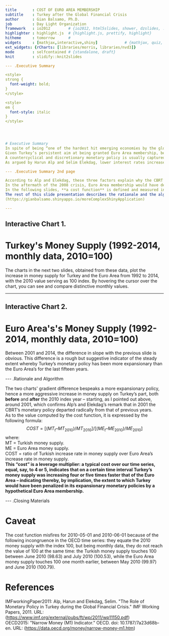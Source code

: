 ```yaml
---
title       : COST OF EURO AREA MEMBERSHIP
subtitle    : Turkey after the Global Financial Crisis
author      : Gian Balsamo, Ph.D.
job         : Day Light Organization
framework   : io2012        # {io2012, html5slides, shower, dzslides, ...}
highlighter : highlight.js  # {highlight.js, prettify, highlight}
hitheme     : tomorrow      # 
widgets     : [mathjax,interactive,shiny]            # {mathjax, quiz, bootstrap}
ext_widgets: {rCharts: [libraries/morris, libraries/nvd3]}
mode        : selfcontained # {standalone, draft}
knit        : slidify::knit2slides

--- .Executive Summary

<style>
strong {
  font-weight: bold;
}
</style>

<style>
em {
  font-style: italic
}
</style>




# Executive Summary
In spite of being “one of the hardest hit emerging economies by the global financial crisis,” Turkey was able to soften considerably the effects of the recession by means of an expansionary monetary policy [see IMFworkingPaper2011, pp. 4-5]. This policy was aggressively deployed, starting November 2008, by the Central Bank of the Republic of Turkey (CBRT).  
Given Turkey’s persistent aim at being granted Euro Area membership, becoming thereby one of the the nineteen countries that use the euro as their currency, this study probes the disadvantageous impact that Euro Area membership would have had on Turkey’s recent monetary policy. The web application linked to this presentation quantifies such impact. 
A countercyclical and discretionary monetary policy is usually captured by changes in the short-term interest rate and the exchange rate. This is especially true in the case of a country such as Turkey that, starting from the 2001 crisis (noticeably, seven years before the beginning of the 2008 recession), purposefully adopted floating exchange rates and a robust inflation-targeting regime [IMFworkingPaper2011, p. 8].  
As argued by Harun Alp and Selim Elekdag, lower interest rates increase domestic demand and output, “putting [thereby upward] pressure on inflation”; they increase net exports, “further decreasing aggregate demand”; and, through a “financial accelerator mechanism,” they strengthen balance sheet fundamentals, thereby decreasing the opportunity cost of investments [IMFworkingPaper2011, p. 14].  

--- .Executive Summary 2nd page  

According to Alp and Elekdag, these three factors explain why the CBRT’s monetary policy softened to a significant degree the medium-term impact of the global financial crisis.  This study adopts increments in money supply as a proxy to the CBRT’s pro-active interventions on interest rates and purposeful non-intervention on exchange rates. More specifically, increments/decrements of money supply are here treated as reasonably faithful indicators of a countercyclical leverage which is unavailable, by definition, to the central banks of Euro Area members.  
In the aftermath of the 2008 crisis, Euro Area membership would have deprived the CBRT of the option of an expansionary monetary policy.  Can we quantify this loss of leverage?  
In the following slides, **a cost function** is defined and measured in terms of **the ratio of the CBRT’s yearly increase in money supply over the analogous aggregate increase of its European counterparts**. The data consist of OECD monthly monetary aggregates from 1992 to 2014, and include currency narrowly defined, i.e. banknotes and coins, plus overnight deposits; they are measured as a seasonally adjusted index based on 2010=100 [see OECD2015].  
The rest of this slide presentation describes the rationale and the algorithm of the cost function, and provide a concise user guide to the cost-function application. Once activated, this application will enable the user to compute month-by-month the cost, i.e. the leverage loss, to Turkey's monetary policy, of an hypotethical Euro Area membership. The cost function is deployed at this site:
(https://gianbalsamo.shinyapps.io/moreComplexShinyApplication)

---   
```


## Interactive Chart 1.  
# Turkey's Money Supply (1992-2014, monthly data, 2010=100) 
The charts in the next two slides, obtained from these data, plot the increase in money supply for Turkey and the Euro Area from 1992 to 2014, with the 2010 value serving as 100 index. By hovering the cursor over the chart, you can see and compare distinctive monthly values.


<div id = 'chartB' class = 'rChart nvd3'></div>
<script type='text/javascript'>
 $(document).ready(function(){
      drawchartB()
    });
    function drawchartB(){  
      var opts = {
 "dom": "chartB",
"width":    800,
"height":    400,
"x": "TIME",
"y": "Value",
"type": "multiBarChart",
"id": "chartB" 
},
        data = [
 {
 "TIME": "1992-06-01",
"LOCATION": "TUR",
"Value":     0.06428535 
},
{
 "TIME": "1992-07-01",
"LOCATION": "TUR",
"Value":     0.06680655 
},
{
 "TIME": "1992-08-01",
"LOCATION": "TUR",
"Value":     0.06914815 
},
{
 "TIME": "1992-09-01",
"LOCATION": "TUR",
"Value":      0.0729182 
},
{
 "TIME": "1992-10-01",
"LOCATION": "TUR",
"Value":     0.07689486 
},
{
 "TIME": "1992-11-01",
"LOCATION": "TUR",
"Value":     0.08233015 
},
{
 "TIME": "1992-12-01",
"LOCATION": "TUR",
"Value":     0.08794507 
},
{
 "TIME": "1993-01-01",
"LOCATION": "TUR",
"Value":     0.09335715 
},
{
 "TIME": "1993-02-01",
"LOCATION": "TUR",
"Value":     0.09845393 
},
{
 "TIME": "1993-03-01",
"LOCATION": "TUR",
"Value":      0.1050505 
},
{
 "TIME": "1993-04-01",
"LOCATION": "TUR",
"Value":      0.1081227 
},
{
 "TIME": "1993-05-01",
"LOCATION": "TUR",
"Value":      0.1175953 
},
{
 "TIME": "1993-06-01",
"LOCATION": "TUR",
"Value":      0.1243591 
},
{
 "TIME": "1993-07-01",
"LOCATION": "TUR",
"Value":      0.1215915 
},
{
 "TIME": "1993-08-01",
"LOCATION": "TUR",
"Value":      0.1257577 
},
{
 "TIME": "1993-09-01",
"LOCATION": "TUR",
"Value":      0.1300028 
},
{
 "TIME": "1993-10-01",
"LOCATION": "TUR",
"Value":      0.1356167 
},
{
 "TIME": "1993-11-01",
"LOCATION": "TUR",
"Value":        0.14153 
},
{
 "TIME": "1993-12-01",
"LOCATION": "TUR",
"Value":      0.1466766 
},
{
 "TIME": "1994-01-01",
"LOCATION": "TUR",
"Value":      0.1506095 
},
{
 "TIME": "1994-02-01",
"LOCATION": "TUR",
"Value":      0.1511412 
},
{
 "TIME": "1994-03-01",
"LOCATION": "TUR",
"Value":      0.1467513 
},
{
 "TIME": "1994-04-01",
"LOCATION": "TUR",
"Value":      0.1548207 
},
{
 "TIME": "1994-05-01",
"LOCATION": "TUR",
"Value":      0.1826873 
},
{
 "TIME": "1994-06-01",
"LOCATION": "TUR",
"Value":      0.1983272 
},
{
 "TIME": "1994-07-01",
"LOCATION": "TUR",
"Value":      0.2099259 
},
{
 "TIME": "1994-08-01",
"LOCATION": "TUR",
"Value":      0.2315941 
},
{
 "TIME": "1994-09-01",
"LOCATION": "TUR",
"Value":      0.2451498 
},
{
 "TIME": "1994-10-01",
"LOCATION": "TUR",
"Value":      0.2556015 
},
{
 "TIME": "1994-11-01",
"LOCATION": "TUR",
"Value":      0.2647822 
},
{
 "TIME": "1994-12-01",
"LOCATION": "TUR",
"Value":      0.2681586 
},
{
 "TIME": "1995-01-01",
"LOCATION": "TUR",
"Value":      0.2768017 
},
{
 "TIME": "1995-02-01",
"LOCATION": "TUR",
"Value":      0.3046034 
},
{
 "TIME": "1995-03-01",
"LOCATION": "TUR",
"Value":      0.3208315 
},
{
 "TIME": "1995-04-01",
"LOCATION": "TUR",
"Value":      0.3384664 
},
{
 "TIME": "1995-05-01",
"LOCATION": "TUR",
"Value":      0.3717545 
},
{
 "TIME": "1995-06-01",
"LOCATION": "TUR",
"Value":      0.3939934 
},
{
 "TIME": "1995-07-01",
"LOCATION": "TUR",
"Value":      0.4180438 
},
{
 "TIME": "1995-08-01",
"LOCATION": "TUR",
"Value":      0.4333236 
},
{
 "TIME": "1995-09-01",
"LOCATION": "TUR",
"Value":      0.4459316 
},
{
 "TIME": "1995-10-01",
"LOCATION": "TUR",
"Value":       0.466597 
},
{
 "TIME": "1995-11-01",
"LOCATION": "TUR",
"Value":       0.478828 
},
{
 "TIME": "1995-12-01",
"LOCATION": "TUR",
"Value":      0.4681993 
},
{
 "TIME": "1996-01-01",
"LOCATION": "TUR",
"Value":      0.4800714 
},
{
 "TIME": "1996-02-01",
"LOCATION": "TUR",
"Value":      0.5323017 
},
{
 "TIME": "1996-03-01",
"LOCATION": "TUR",
"Value":      0.5617366 
},
{
 "TIME": "1996-04-01",
"LOCATION": "TUR",
"Value":      0.6156716 
},
{
 "TIME": "1996-05-01",
"LOCATION": "TUR",
"Value":      0.6481591 
},
{
 "TIME": "1996-06-01",
"LOCATION": "TUR",
"Value":      0.6415555 
},
{
 "TIME": "1996-07-01",
"LOCATION": "TUR",
"Value":       0.667399 
},
{
 "TIME": "1996-08-01",
"LOCATION": "TUR",
"Value":      0.7077261 
},
{
 "TIME": "1996-09-01",
"LOCATION": "TUR",
"Value":      0.7631689 
},
{
 "TIME": "1996-10-01",
"LOCATION": "TUR",
"Value":      0.8083317 
},
{
 "TIME": "1996-11-01",
"LOCATION": "TUR",
"Value":      0.8844156 
},
{
 "TIME": "1996-12-01",
"LOCATION": "TUR",
"Value":      0.9976155 
},
{
 "TIME": "1997-01-01",
"LOCATION": "TUR",
"Value":       1.096997 
},
{
 "TIME": "1997-02-01",
"LOCATION": "TUR",
"Value":       1.182048 
},
{
 "TIME": "1997-03-01",
"LOCATION": "TUR",
"Value":       1.280201 
},
{
 "TIME": "1997-04-01",
"LOCATION": "TUR",
"Value":       1.358625 
},
{
 "TIME": "1997-05-01",
"LOCATION": "TUR",
"Value":       1.384974 
},
{
 "TIME": "1997-06-01",
"LOCATION": "TUR",
"Value":        1.40993 
},
{
 "TIME": "1997-07-01",
"LOCATION": "TUR",
"Value":       1.418335 
},
{
 "TIME": "1997-08-01",
"LOCATION": "TUR",
"Value":       1.390034 
},
{
 "TIME": "1997-09-01",
"LOCATION": "TUR",
"Value":       1.458868 
},
{
 "TIME": "1997-10-01",
"LOCATION": "TUR",
"Value":        1.60631 
},
{
 "TIME": "1997-11-01",
"LOCATION": "TUR",
"Value":       1.638962 
},
{
 "TIME": "1997-12-01",
"LOCATION": "TUR",
"Value":       1.733823 
},
{
 "TIME": "1998-01-01",
"LOCATION": "TUR",
"Value":       1.968391 
},
{
 "TIME": "1998-02-01",
"LOCATION": "TUR",
"Value":       1.991919 
},
{
 "TIME": "1998-03-01",
"LOCATION": "TUR",
"Value":       1.987872 
},
{
 "TIME": "1998-04-01",
"LOCATION": "TUR",
"Value":       2.121341 
},
{
 "TIME": "1998-05-01",
"LOCATION": "TUR",
"Value":       2.186144 
},
{
 "TIME": "1998-06-01",
"LOCATION": "TUR",
"Value":       2.329307 
},
{
 "TIME": "1998-07-01",
"LOCATION": "TUR",
"Value":       2.567532 
},
{
 "TIME": "1998-08-01",
"LOCATION": "TUR",
"Value":       2.721984 
},
{
 "TIME": "1998-09-01",
"LOCATION": "TUR",
"Value":       2.862144 
},
{
 "TIME": "1998-10-01",
"LOCATION": "TUR",
"Value":       2.951957 
},
{
 "TIME": "1998-11-01",
"LOCATION": "TUR",
"Value":       2.974545 
},
{
 "TIME": "1998-12-01",
"LOCATION": "TUR",
"Value":       3.006397 
},
{
 "TIME": "1999-01-01",
"LOCATION": "TUR",
"Value":       3.141168 
},
{
 "TIME": "1999-02-01",
"LOCATION": "TUR",
"Value":       3.214484 
},
{
 "TIME": "1999-03-01",
"LOCATION": "TUR",
"Value":       3.584064 
},
{
 "TIME": "1999-04-01",
"LOCATION": "TUR",
"Value":       3.742786 
},
{
 "TIME": "1999-05-01",
"LOCATION": "TUR",
"Value":       3.524514 
},
{
 "TIME": "1999-06-01",
"LOCATION": "TUR",
"Value":       3.643867 
},
{
 "TIME": "1999-07-01",
"LOCATION": "TUR",
"Value":       3.748049 
},
{
 "TIME": "1999-08-01",
"LOCATION": "TUR",
"Value":       4.004656 
},
{
 "TIME": "1999-09-01",
"LOCATION": "TUR",
"Value":         4.2404 
},
{
 "TIME": "1999-10-01",
"LOCATION": "TUR",
"Value":       4.343685 
},
{
 "TIME": "1999-11-01",
"LOCATION": "TUR",
"Value":       4.467598 
},
{
 "TIME": "1999-12-01",
"LOCATION": "TUR",
"Value":       5.021299 
},
{
 "TIME": "2000-01-01",
"LOCATION": "TUR",
"Value":       5.894132 
},
{
 "TIME": "2000-02-01",
"LOCATION": "TUR",
"Value":       6.257369 
},
{
 "TIME": "2000-03-01",
"LOCATION": "TUR",
"Value":       6.328056 
},
{
 "TIME": "2000-04-01",
"LOCATION": "TUR",
"Value":       6.498438 
},
{
 "TIME": "2000-05-01",
"LOCATION": "TUR",
"Value":       6.950172 
},
{
 "TIME": "2000-06-01",
"LOCATION": "TUR",
"Value":       7.310826 
},
{
 "TIME": "2000-07-01",
"LOCATION": "TUR",
"Value":       7.696634 
},
{
 "TIME": "2000-08-01",
"LOCATION": "TUR",
"Value":        7.96929 
},
{
 "TIME": "2000-09-01",
"LOCATION": "TUR",
"Value":       8.020978 
},
{
 "TIME": "2000-10-01",
"LOCATION": "TUR",
"Value":       8.365701 
},
{
 "TIME": "2000-11-01",
"LOCATION": "TUR",
"Value":       8.631449 
},
{
 "TIME": "2000-12-01",
"LOCATION": "TUR",
"Value":       8.856974 
},
{
 "TIME": "2001-01-01",
"LOCATION": "TUR",
"Value":       9.102716 
},
{
 "TIME": "2001-02-01",
"LOCATION": "TUR",
"Value":       10.00366 
},
{
 "TIME": "2001-03-01",
"LOCATION": "TUR",
"Value":       10.77424 
},
{
 "TIME": "2001-04-01",
"LOCATION": "TUR",
"Value":       11.06387 
},
{
 "TIME": "2001-05-01",
"LOCATION": "TUR",
"Value":       11.62178 
},
{
 "TIME": "2001-06-01",
"LOCATION": "TUR",
"Value":       12.06964 
},
{
 "TIME": "2001-07-01",
"LOCATION": "TUR",
"Value":       12.44194 
},
{
 "TIME": "2001-08-01",
"LOCATION": "TUR",
"Value":       12.94803 
},
{
 "TIME": "2001-09-01",
"LOCATION": "TUR",
"Value":       13.10986 
},
{
 "TIME": "2001-10-01",
"LOCATION": "TUR",
"Value":       13.02833 
},
{
 "TIME": "2001-11-01",
"LOCATION": "TUR",
"Value":       13.19513 
},
{
 "TIME": "2001-12-01",
"LOCATION": "TUR",
"Value":       13.48804 
},
{
 "TIME": "2002-01-01",
"LOCATION": "TUR",
"Value":       13.87218 
},
{
 "TIME": "2002-02-01",
"LOCATION": "TUR",
"Value":       14.90787 
},
{
 "TIME": "2002-03-01",
"LOCATION": "TUR",
"Value":       15.22365 
},
{
 "TIME": "2002-04-01",
"LOCATION": "TUR",
"Value":        14.8805 
},
{
 "TIME": "2002-05-01",
"LOCATION": "TUR",
"Value":       15.47758 
},
{
 "TIME": "2002-06-01",
"LOCATION": "TUR",
"Value":       16.02934 
},
{
 "TIME": "2002-07-01",
"LOCATION": "TUR",
"Value":       16.48552 
},
{
 "TIME": "2002-08-01",
"LOCATION": "TUR",
"Value":       16.75585 
},
{
 "TIME": "2002-09-01",
"LOCATION": "TUR",
"Value":       17.37843 
},
{
 "TIME": "2002-10-01",
"LOCATION": "TUR",
"Value":       18.31587 
},
{
 "TIME": "2002-11-01",
"LOCATION": "TUR",
"Value":       18.91708 
},
{
 "TIME": "2002-12-01",
"LOCATION": "TUR",
"Value":       19.22287 
},
{
 "TIME": "2003-01-01",
"LOCATION": "TUR",
"Value":       19.49206 
},
{
 "TIME": "2003-02-01",
"LOCATION": "TUR",
"Value":       19.81253 
},
{
 "TIME": "2003-03-01",
"LOCATION": "TUR",
"Value":        19.9841 
},
{
 "TIME": "2003-04-01",
"LOCATION": "TUR",
"Value":       19.97449 
},
{
 "TIME": "2003-05-01",
"LOCATION": "TUR",
"Value":       20.09681 
},
{
 "TIME": "2003-06-01",
"LOCATION": "TUR",
"Value":       21.22314 
},
{
 "TIME": "2003-07-01",
"LOCATION": "TUR",
"Value":       22.50395 
},
{
 "TIME": "2003-08-01",
"LOCATION": "TUR",
"Value":       23.06637 
},
{
 "TIME": "2003-09-01",
"LOCATION": "TUR",
"Value":       24.13056 
},
{
 "TIME": "2003-10-01",
"LOCATION": "TUR",
"Value":       25.59487 
},
{
 "TIME": "2003-11-01",
"LOCATION": "TUR",
"Value":       26.95823 
},
{
 "TIME": "2003-12-01",
"LOCATION": "TUR",
"Value":       27.94435 
},
{
 "TIME": "2004-01-01",
"LOCATION": "TUR",
"Value":       30.36655 
},
{
 "TIME": "2004-02-01",
"LOCATION": "TUR",
"Value":       30.94914 
},
{
 "TIME": "2004-03-01",
"LOCATION": "TUR",
"Value":       30.07431 
},
{
 "TIME": "2004-04-01",
"LOCATION": "TUR",
"Value":       31.45382 
},
{
 "TIME": "2004-05-01",
"LOCATION": "TUR",
"Value":       32.33878 
},
{
 "TIME": "2004-06-01",
"LOCATION": "TUR",
"Value":       32.61805 
},
{
 "TIME": "2004-07-01",
"LOCATION": "TUR",
"Value":       32.90953 
},
{
 "TIME": "2004-08-01",
"LOCATION": "TUR",
"Value":       34.08751 
},
{
 "TIME": "2004-09-01",
"LOCATION": "TUR",
"Value":       34.96507 
},
{
 "TIME": "2004-10-01",
"LOCATION": "TUR",
"Value":       35.07753 
},
{
 "TIME": "2004-11-01",
"LOCATION": "TUR",
"Value":       35.40837 
},
{
 "TIME": "2004-12-01",
"LOCATION": "TUR",
"Value":       35.45994 
},
{
 "TIME": "2005-01-01",
"LOCATION": "TUR",
"Value":        35.9229 
},
{
 "TIME": "2005-02-01",
"LOCATION": "TUR",
"Value":       37.16319 
},
{
 "TIME": "2005-03-01",
"LOCATION": "TUR",
"Value":       38.68299 
},
{
 "TIME": "2005-04-01",
"LOCATION": "TUR",
"Value":       40.16473 
},
{
 "TIME": "2005-05-01",
"LOCATION": "TUR",
"Value":       40.97123 
},
{
 "TIME": "2005-06-01",
"LOCATION": "TUR",
"Value":       41.68172 
},
{
 "TIME": "2005-07-01",
"LOCATION": "TUR",
"Value":       42.87539 
},
{
 "TIME": "2005-08-01",
"LOCATION": "TUR",
"Value":       43.95375 
},
{
 "TIME": "2005-09-01",
"LOCATION": "TUR",
"Value":       45.11081 
},
{
 "TIME": "2005-10-01",
"LOCATION": "TUR",
"Value":        47.4871 
},
{
 "TIME": "2005-11-01",
"LOCATION": "TUR",
"Value":        48.3925 
},
{
 "TIME": "2005-12-01",
"LOCATION": "TUR",
"Value":       49.74916 
},
{
 "TIME": "2006-01-01",
"LOCATION": "TUR",
"Value":       52.01389 
},
{
 "TIME": "2006-02-01",
"LOCATION": "TUR",
"Value":       52.14031 
},
{
 "TIME": "2006-03-01",
"LOCATION": "TUR",
"Value":       52.47642 
},
{
 "TIME": "2006-04-01",
"LOCATION": "TUR",
"Value":       53.02528 
},
{
 "TIME": "2006-05-01",
"LOCATION": "TUR",
"Value":       57.98223 
},
{
 "TIME": "2006-06-01",
"LOCATION": "TUR",
"Value":       61.28053 
},
{
 "TIME": "2006-07-01",
"LOCATION": "TUR",
"Value":       58.65648 
},
{
 "TIME": "2006-08-01",
"LOCATION": "TUR",
"Value":       57.99984 
},
{
 "TIME": "2006-09-01",
"LOCATION": "TUR",
"Value":       58.43769 
},
{
 "TIME": "2006-10-01",
"LOCATION": "TUR",
"Value":       58.41433 
},
{
 "TIME": "2006-11-01",
"LOCATION": "TUR",
"Value":       58.24118 
},
{
 "TIME": "2006-12-01",
"LOCATION": "TUR",
"Value":       59.09494 
},
{
 "TIME": "2007-01-01",
"LOCATION": "TUR",
"Value":       59.54337 
},
{
 "TIME": "2007-02-01",
"LOCATION": "TUR",
"Value":       59.06969 
},
{
 "TIME": "2007-03-01",
"LOCATION": "TUR",
"Value":       58.74749 
},
{
 "TIME": "2007-04-01",
"LOCATION": "TUR",
"Value":        58.9942 
},
{
 "TIME": "2007-05-01",
"LOCATION": "TUR",
"Value":        60.0181 
},
{
 "TIME": "2007-06-01",
"LOCATION": "TUR",
"Value":       60.62762 
},
{
 "TIME": "2007-07-01",
"LOCATION": "TUR",
"Value":       61.73418 
},
{
 "TIME": "2007-08-01",
"LOCATION": "TUR",
"Value":        62.9994 
},
{
 "TIME": "2007-09-01",
"LOCATION": "TUR",
"Value":       62.30378 
},
{
 "TIME": "2007-10-01",
"LOCATION": "TUR",
"Value":       61.59008 
},
{
 "TIME": "2007-11-01",
"LOCATION": "TUR",
"Value":       63.01495 
},
{
 "TIME": "2007-12-01",
"LOCATION": "TUR",
"Value":       64.03269 
},
{
 "TIME": "2008-01-01",
"LOCATION": "TUR",
"Value":       64.87749 
},
{
 "TIME": "2008-02-01",
"LOCATION": "TUR",
"Value":       66.24491 
},
{
 "TIME": "2008-03-01",
"LOCATION": "TUR",
"Value":        68.2479 
},
{
 "TIME": "2008-04-01",
"LOCATION": "TUR",
"Value":       69.96207 
},
{
 "TIME": "2008-05-01",
"LOCATION": "TUR",
"Value":       69.79923 
},
{
 "TIME": "2008-06-01",
"LOCATION": "TUR",
"Value":       69.54837 
},
{
 "TIME": "2008-07-01",
"LOCATION": "TUR",
"Value":       70.21999 
},
{
 "TIME": "2008-08-01",
"LOCATION": "TUR",
"Value":       69.95692 
},
{
 "TIME": "2008-09-01",
"LOCATION": "TUR",
"Value":       71.64056 
},
{
 "TIME": "2008-10-01",
"LOCATION": "TUR",
"Value":       74.09857 
},
{
 "TIME": "2008-11-01",
"LOCATION": "TUR",
"Value":        73.8287 
},
{
 "TIME": "2008-12-01",
"LOCATION": "TUR",
"Value":       72.66344 
},
{
 "TIME": "2009-01-01",
"LOCATION": "TUR",
"Value":       72.88264 
},
{
 "TIME": "2009-02-01",
"LOCATION": "TUR",
"Value":       76.31331 
},
{
 "TIME": "2009-03-01",
"LOCATION": "TUR",
"Value":       78.31217 
},
{
 "TIME": "2009-04-01",
"LOCATION": "TUR",
"Value":       77.83634 
},
{
 "TIME": "2009-05-01",
"LOCATION": "TUR",
"Value":       78.65823 
},
{
 "TIME": "2009-06-01",
"LOCATION": "TUR",
"Value":       79.15849 
},
{
 "TIME": "2009-07-01",
"LOCATION": "TUR",
"Value":       79.52721 
},
{
 "TIME": "2009-08-01",
"LOCATION": "TUR",
"Value":       80.56467 
},
{
 "TIME": "2009-09-01",
"LOCATION": "TUR",
"Value":       82.76588 
},
{
 "TIME": "2009-10-01",
"LOCATION": "TUR",
"Value":       85.13492 
},
{
 "TIME": "2009-11-01",
"LOCATION": "TUR",
"Value":       89.48237 
},
{
 "TIME": "2009-12-01",
"LOCATION": "TUR",
"Value":         91.816 
},
{
 "TIME": "2010-01-01",
"LOCATION": "TUR",
"Value":       91.40368 
},
{
 "TIME": "2010-02-01",
"LOCATION": "TUR",
"Value":       94.02367 
},
{
 "TIME": "2010-03-01",
"LOCATION": "TUR",
"Value":       95.20166 
},
{
 "TIME": "2010-04-01",
"LOCATION": "TUR",
"Value":       95.28101 
},
{
 "TIME": "2010-05-01",
"LOCATION": "TUR",
"Value":       96.31741 
},
{
 "TIME": "2010-06-01",
"LOCATION": "TUR",
"Value":       98.62749 
},
{
 "TIME": "2010-07-01",
"LOCATION": "TUR",
"Value":        100.534 
},
{
 "TIME": "2010-08-01",
"LOCATION": "TUR",
"Value":       101.7097 
},
{
 "TIME": "2010-09-01",
"LOCATION": "TUR",
"Value":       103.1364 
},
{
 "TIME": "2010-10-01",
"LOCATION": "TUR",
"Value":       105.1738 
},
{
 "TIME": "2010-11-01",
"LOCATION": "TUR",
"Value":       107.5738 
},
{
 "TIME": "2010-12-01",
"LOCATION": "TUR",
"Value":       111.0174 
},
{
 "TIME": "2011-01-01",
"LOCATION": "TUR",
"Value":       114.6473 
},
{
 "TIME": "2011-02-01",
"LOCATION": "TUR",
"Value":       116.7503 
},
{
 "TIME": "2011-03-01",
"LOCATION": "TUR",
"Value":       118.6394 
},
{
 "TIME": "2011-04-01",
"LOCATION": "TUR",
"Value":       121.0677 
},
{
 "TIME": "2011-05-01",
"LOCATION": "TUR",
"Value":       123.5693 
},
{
 "TIME": "2011-06-01",
"LOCATION": "TUR",
"Value":       125.5929 
},
{
 "TIME": "2011-07-01",
"LOCATION": "TUR",
"Value":       128.3833 
},
{
 "TIME": "2011-08-01",
"LOCATION": "TUR",
"Value":       134.6873 
},
{
 "TIME": "2011-09-01",
"LOCATION": "TUR",
"Value":       135.8661 
},
{
 "TIME": "2011-10-01",
"LOCATION": "TUR",
"Value":       133.8085 
},
{
 "TIME": "2011-11-01",
"LOCATION": "TUR",
"Value":       135.3159 
},
{
 "TIME": "2011-12-01",
"LOCATION": "TUR",
"Value":       135.3699 
},
{
 "TIME": "2012-01-01",
"LOCATION": "TUR",
"Value":       134.6824 
},
{
 "TIME": "2012-02-01",
"LOCATION": "TUR",
"Value":       134.4113 
},
{
 "TIME": "2012-03-01",
"LOCATION": "TUR",
"Value":        134.429 
},
{
 "TIME": "2012-04-01",
"LOCATION": "TUR",
"Value":       135.8972 
},
{
 "TIME": "2012-05-01",
"LOCATION": "TUR",
"Value":       138.2298 
},
{
 "TIME": "2012-06-01",
"LOCATION": "TUR",
"Value":       140.4813 
},
{
 "TIME": "2012-07-01",
"LOCATION": "TUR",
"Value":       141.0636 
},
{
 "TIME": "2012-08-01",
"LOCATION": "TUR",
"Value":       141.2873 
},
{
 "TIME": "2012-09-01",
"LOCATION": "TUR",
"Value":       144.0167 
},
{
 "TIME": "2012-10-01",
"LOCATION": "TUR",
"Value":       146.7221 
},
{
 "TIME": "2012-11-01",
"LOCATION": "TUR",
"Value":       147.8475 
},
{
 "TIME": "2012-12-01",
"LOCATION": "TUR",
"Value":        149.358 
},
{
 "TIME": "2013-01-01",
"LOCATION": "TUR",
"Value":       152.3188 
},
{
 "TIME": "2013-02-01",
"LOCATION": "TUR",
"Value":       155.5647 
},
{
 "TIME": "2013-03-01",
"LOCATION": "TUR",
"Value":       159.6541 
},
{
 "TIME": "2013-04-01",
"LOCATION": "TUR",
"Value":       162.3468 
},
{
 "TIME": "2013-05-01",
"LOCATION": "TUR",
"Value":       166.7027 
},
{
 "TIME": "2013-06-01",
"LOCATION": "TUR",
"Value":       172.5549 
},
{
 "TIME": "2013-07-01",
"LOCATION": "TUR",
"Value":       176.2217 
},
{
 "TIME": "2013-08-01",
"LOCATION": "TUR",
"Value":       180.1482 
},
{
 "TIME": "2013-09-01",
"LOCATION": "TUR",
"Value":       182.0307 
},
{
 "TIME": "2013-10-01",
"LOCATION": "TUR",
"Value":       183.3479 
},
{
 "TIME": "2013-11-01",
"LOCATION": "TUR",
"Value":         186.93 
},
{
 "TIME": "2013-12-01",
"LOCATION": "TUR",
"Value":       190.7672 
},
{
 "TIME": "2014-01-01",
"LOCATION": "TUR",
"Value":       195.4386 
} 
]
  
      if(!(opts.type==="pieChart" || opts.type==="sparklinePlus" || opts.type==="bulletChart")) {
        var data = d3.nest()
          .key(function(d){
            //return opts.group === undefined ? 'main' : d[opts.group]
            //instead of main would think a better default is opts.x
            return opts.group === undefined ? opts.y : d[opts.group];
          })
          .entries(data);
      }
      
      if (opts.disabled != undefined){
        data.map(function(d, i){
          d.disabled = opts.disabled[i]
        })
      }
      
      nv.addGraph(function() {
        var chart = nv.models[opts.type]()
          .width(opts.width)
          .height(opts.height)
          
        if (opts.type != "bulletChart"){
          chart
            .x(function(d) { return d[opts.x] })
            .y(function(d) { return d[opts.y] })
        }
          
         
        
          
        

        
        
        
      
       d3.select("#" + opts.id)
        .append('svg')
        .datum(data)
        .transition().duration(500)
        .call(chart);

       nv.utils.windowResize(chart.update);
       return chart;
      });
    };
</script>

--- 

##  Interactive Chart 2.  
# Euro Area's's Money Supply (1992-2014, monthly data, 2010=100)
Between 2001 and 2014, the difference in slope with the previous slide is obvious. This difference is a rough but suggestive indicator of the steady extent whereby Turkey’s monetary policy has been more expansionary than the Euro Area’s for the last fifteen years.   


<div id = 'chartC' class = 'rChart nvd3'></div>
<script type='text/javascript'>
 $(document).ready(function(){
      drawchartC()
    });
    function drawchartC(){  
      var opts = {
 "dom": "chartC",
"width":    800,
"height":    400,
"x": "TIME",
"y": "Value",
"type": "multiBarChart",
"id": "chartC" 
},
        data = [
 {
 "TIME": "1992-06-01",
"LOCATION": "EA19",
"Value":       23.98398 
},
{
 "TIME": "1992-07-01",
"LOCATION": "EA19",
"Value":       23.95594 
},
{
 "TIME": "1992-08-01",
"LOCATION": "EA19",
"Value":       24.03075 
},
{
 "TIME": "1992-09-01",
"LOCATION": "EA19",
"Value":       24.20537 
},
{
 "TIME": "1992-10-01",
"LOCATION": "EA19",
"Value":       24.36568 
},
{
 "TIME": "1992-11-01",
"LOCATION": "EA19",
"Value":       24.54922 
},
{
 "TIME": "1992-12-01",
"LOCATION": "EA19",
"Value":       24.69844 
},
{
 "TIME": "1993-01-01",
"LOCATION": "EA19",
"Value":        24.6468 
},
{
 "TIME": "1993-02-01",
"LOCATION": "EA19",
"Value":       24.61376 
},
{
 "TIME": "1993-03-01",
"LOCATION": "EA19",
"Value":       24.74919 
},
{
 "TIME": "1993-04-01",
"LOCATION": "EA19",
"Value":       24.86336 
},
{
 "TIME": "1993-05-01",
"LOCATION": "EA19",
"Value":       24.93034 
},
{
 "TIME": "1993-06-01",
"LOCATION": "EA19",
"Value":       25.08189 
},
{
 "TIME": "1993-07-01",
"LOCATION": "EA19",
"Value":       25.19445 
},
{
 "TIME": "1993-08-01",
"LOCATION": "EA19",
"Value":       25.28793 
},
{
 "TIME": "1993-09-01",
"LOCATION": "EA19",
"Value":       25.42252 
},
{
 "TIME": "1993-10-01",
"LOCATION": "EA19",
"Value":       25.64734 
},
{
 "TIME": "1993-11-01",
"LOCATION": "EA19",
"Value":       25.97734 
},
{
 "TIME": "1993-12-01",
"LOCATION": "EA19",
"Value":       26.21684 
},
{
 "TIME": "1994-01-01",
"LOCATION": "EA19",
"Value":       26.44835 
},
{
 "TIME": "1994-02-01",
"LOCATION": "EA19",
"Value":       26.70785 
},
{
 "TIME": "1994-03-01",
"LOCATION": "EA19",
"Value":       26.98524 
},
{
 "TIME": "1994-04-01",
"LOCATION": "EA19",
"Value":       27.12331 
},
{
 "TIME": "1994-05-01",
"LOCATION": "EA19",
"Value":        27.0256 
},
{
 "TIME": "1994-06-01",
"LOCATION": "EA19",
"Value":       27.07801 
},
{
 "TIME": "1994-07-01",
"LOCATION": "EA19",
"Value":       27.19782 
},
{
 "TIME": "1994-08-01",
"LOCATION": "EA19",
"Value":       27.28868 
},
{
 "TIME": "1994-09-01",
"LOCATION": "EA19",
"Value":       27.37548 
},
{
 "TIME": "1994-10-01",
"LOCATION": "EA19",
"Value":       27.45723 
},
{
 "TIME": "1994-11-01",
"LOCATION": "EA19",
"Value":       27.48841 
},
{
 "TIME": "1994-12-01",
"LOCATION": "EA19",
"Value":        27.4548 
},
{
 "TIME": "1995-01-01",
"LOCATION": "EA19",
"Value":       27.41512 
},
{
 "TIME": "1995-02-01",
"LOCATION": "EA19",
"Value":       27.48176 
},
{
 "TIME": "1995-03-01",
"LOCATION": "EA19",
"Value":       27.59102 
},
{
 "TIME": "1995-04-01",
"LOCATION": "EA19",
"Value":       27.58623 
},
{
 "TIME": "1995-05-01",
"LOCATION": "EA19",
"Value":       27.67757 
},
{
 "TIME": "1995-06-01",
"LOCATION": "EA19",
"Value":        27.8053 
},
{
 "TIME": "1995-07-01",
"LOCATION": "EA19",
"Value":       27.88472 
},
{
 "TIME": "1995-08-01",
"LOCATION": "EA19",
"Value":       27.98143 
},
{
 "TIME": "1995-09-01",
"LOCATION": "EA19",
"Value":       28.17615 
},
{
 "TIME": "1995-10-01",
"LOCATION": "EA19",
"Value":       28.29309 
},
{
 "TIME": "1995-11-01",
"LOCATION": "EA19",
"Value":        28.3582 
},
{
 "TIME": "1995-12-01",
"LOCATION": "EA19",
"Value":       28.77685 
},
{
 "TIME": "1996-01-01",
"LOCATION": "EA19",
"Value":       29.01545 
},
{
 "TIME": "1996-02-01",
"LOCATION": "EA19",
"Value":       28.93705 
},
{
 "TIME": "1996-03-01",
"LOCATION": "EA19",
"Value":        29.0125 
},
{
 "TIME": "1996-04-01",
"LOCATION": "EA19",
"Value":        29.1907 
},
{
 "TIME": "1996-05-01",
"LOCATION": "EA19",
"Value":       29.37968 
},
{
 "TIME": "1996-06-01",
"LOCATION": "EA19",
"Value":       29.51245 
},
{
 "TIME": "1996-07-01",
"LOCATION": "EA19",
"Value":        29.6464 
},
{
 "TIME": "1996-08-01",
"LOCATION": "EA19",
"Value":       29.86647 
},
{
 "TIME": "1996-09-01",
"LOCATION": "EA19",
"Value":       30.13628 
},
{
 "TIME": "1996-10-01",
"LOCATION": "EA19",
"Value":       30.41588 
},
{
 "TIME": "1996-11-01",
"LOCATION": "EA19",
"Value":        30.7076 
},
{
 "TIME": "1996-12-01",
"LOCATION": "EA19",
"Value":       31.14834 
},
{
 "TIME": "1997-01-01",
"LOCATION": "EA19",
"Value":       31.39457 
},
{
 "TIME": "1997-02-01",
"LOCATION": "EA19",
"Value":       31.42654 
},
{
 "TIME": "1997-03-01",
"LOCATION": "EA19",
"Value":        31.5139 
},
{
 "TIME": "1997-04-01",
"LOCATION": "EA19",
"Value":        31.5112 
},
{
 "TIME": "1997-05-01",
"LOCATION": "EA19",
"Value":       31.72257 
},
{
 "TIME": "1997-06-01",
"LOCATION": "EA19",
"Value":       32.12764 
},
{
 "TIME": "1997-07-01",
"LOCATION": "EA19",
"Value":        32.4462 
},
{
 "TIME": "1997-08-01",
"LOCATION": "EA19",
"Value":       32.67791 
},
{
 "TIME": "1997-09-01",
"LOCATION": "EA19",
"Value":       32.87106 
},
{
 "TIME": "1997-10-01",
"LOCATION": "EA19",
"Value":       33.19031 
},
{
 "TIME": "1997-11-01",
"LOCATION": "EA19",
"Value":       33.43673 
},
{
 "TIME": "1997-12-01",
"LOCATION": "EA19",
"Value":       33.60683 
},
{
 "TIME": "1998-01-01",
"LOCATION": "EA19",
"Value":       33.84357 
},
{
 "TIME": "1998-02-01",
"LOCATION": "EA19",
"Value":       34.07332 
},
{
 "TIME": "1998-03-01",
"LOCATION": "EA19",
"Value":       34.42369 
},
{
 "TIME": "1998-04-01",
"LOCATION": "EA19",
"Value":       34.83324 
},
{
 "TIME": "1998-05-01",
"LOCATION": "EA19",
"Value":       35.12949 
},
{
 "TIME": "1998-06-01",
"LOCATION": "EA19",
"Value":       35.47555 
},
{
 "TIME": "1998-07-01",
"LOCATION": "EA19",
"Value":       35.65867 
},
{
 "TIME": "1998-08-01",
"LOCATION": "EA19",
"Value":       35.69506 
},
{
 "TIME": "1998-09-01",
"LOCATION": "EA19",
"Value":       35.87795 
},
{
 "TIME": "1998-10-01",
"LOCATION": "EA19",
"Value":       36.10749 
},
{
 "TIME": "1998-11-01",
"LOCATION": "EA19",
"Value":       36.48504 
},
{
 "TIME": "1998-12-01",
"LOCATION": "EA19",
"Value":       37.03155 
},
{
 "TIME": "1999-01-01",
"LOCATION": "EA19",
"Value":       38.16187 
},
{
 "TIME": "1999-02-01",
"LOCATION": "EA19",
"Value":       38.75322 
},
{
 "TIME": "1999-03-01",
"LOCATION": "EA19",
"Value":        38.7435 
},
{
 "TIME": "1999-04-01",
"LOCATION": "EA19",
"Value":       39.09586 
},
{
 "TIME": "1999-05-01",
"LOCATION": "EA19",
"Value":        39.4227 
},
{
 "TIME": "1999-06-01",
"LOCATION": "EA19",
"Value":       39.83759 
},
{
 "TIME": "1999-07-01",
"LOCATION": "EA19",
"Value":       40.32667 
},
{
 "TIME": "1999-08-01",
"LOCATION": "EA19",
"Value":       40.54995 
},
{
 "TIME": "1999-09-01",
"LOCATION": "EA19",
"Value":       40.58078 
},
{
 "TIME": "1999-10-01",
"LOCATION": "EA19",
"Value":       40.78627 
},
{
 "TIME": "1999-11-01",
"LOCATION": "EA19",
"Value":       41.06926 
},
{
 "TIME": "1999-12-01",
"LOCATION": "EA19",
"Value":       41.32917 
},
{
 "TIME": "2000-01-01",
"LOCATION": "EA19",
"Value":       42.15271 
},
{
 "TIME": "2000-02-01",
"LOCATION": "EA19",
"Value":       42.86397 
},
{
 "TIME": "2000-03-01",
"LOCATION": "EA19",
"Value":       43.01661 
},
{
 "TIME": "2000-04-01",
"LOCATION": "EA19",
"Value":       43.37188 
},
{
 "TIME": "2000-05-01",
"LOCATION": "EA19",
"Value":       43.40423 
},
{
 "TIME": "2000-06-01",
"LOCATION": "EA19",
"Value":       43.16895 
},
{
 "TIME": "2000-07-01",
"LOCATION": "EA19",
"Value":        43.2471 
},
{
 "TIME": "2000-08-01",
"LOCATION": "EA19",
"Value":       43.48307 
},
{
 "TIME": "2000-09-01",
"LOCATION": "EA19",
"Value":        43.5089 
},
{
 "TIME": "2000-10-01",
"LOCATION": "EA19",
"Value":       43.49262 
},
{
 "TIME": "2000-11-01",
"LOCATION": "EA19",
"Value":       43.52377 
},
{
 "TIME": "2000-12-01",
"LOCATION": "EA19",
"Value":       43.56802 
},
{
 "TIME": "2001-01-01",
"LOCATION": "EA19",
"Value":       44.41429 
},
{
 "TIME": "2001-02-01",
"LOCATION": "EA19",
"Value":       45.29337 
},
{
 "TIME": "2001-03-01",
"LOCATION": "EA19",
"Value":       45.40415 
},
{
 "TIME": "2001-04-01",
"LOCATION": "EA19",
"Value":       45.60655 
},
{
 "TIME": "2001-05-01",
"LOCATION": "EA19",
"Value":       45.98041 
},
{
 "TIME": "2001-06-01",
"LOCATION": "EA19",
"Value":       46.35096 
},
{
 "TIME": "2001-07-01",
"LOCATION": "EA19",
"Value":       46.52467 
},
{
 "TIME": "2001-08-01",
"LOCATION": "EA19",
"Value":       46.65725 
},
{
 "TIME": "2001-09-01",
"LOCATION": "EA19",
"Value":        47.0158 
},
{
 "TIME": "2001-10-01",
"LOCATION": "EA19",
"Value":        47.3329 
},
{
 "TIME": "2001-11-01",
"LOCATION": "EA19",
"Value":       47.62493 
},
{
 "TIME": "2001-12-01",
"LOCATION": "EA19",
"Value":       47.84648 
},
{
 "TIME": "2002-01-01",
"LOCATION": "EA19",
"Value":       48.17631 
},
{
 "TIME": "2002-02-01",
"LOCATION": "EA19",
"Value":       48.46411 
},
{
 "TIME": "2002-03-01",
"LOCATION": "EA19",
"Value":       48.37552 
},
{
 "TIME": "2002-04-01",
"LOCATION": "EA19",
"Value":       48.64307 
},
{
 "TIME": "2002-05-01",
"LOCATION": "EA19",
"Value":       49.19064 
},
{
 "TIME": "2002-06-01",
"LOCATION": "EA19",
"Value":       49.53513 
},
{
 "TIME": "2002-07-01",
"LOCATION": "EA19",
"Value":       49.87602 
},
{
 "TIME": "2002-08-01",
"LOCATION": "EA19",
"Value":       50.26094 
},
{
 "TIME": "2002-09-01",
"LOCATION": "EA19",
"Value":       50.76221 
},
{
 "TIME": "2002-10-01",
"LOCATION": "EA19",
"Value":       51.28067 
},
{
 "TIME": "2002-11-01",
"LOCATION": "EA19",
"Value":       51.79407 
},
{
 "TIME": "2002-12-01",
"LOCATION": "EA19",
"Value":       52.36625 
},
{
 "TIME": "2003-01-01",
"LOCATION": "EA19",
"Value":       52.77074 
},
{
 "TIME": "2003-02-01",
"LOCATION": "EA19",
"Value":       53.16687 
},
{
 "TIME": "2003-03-01",
"LOCATION": "EA19",
"Value":       53.68685 
},
{
 "TIME": "2003-04-01",
"LOCATION": "EA19",
"Value":       54.25433 
},
{
 "TIME": "2003-05-01",
"LOCATION": "EA19",
"Value":       54.74343 
},
{
 "TIME": "2003-06-01",
"LOCATION": "EA19",
"Value":       55.04864 
},
{
 "TIME": "2003-07-01",
"LOCATION": "EA19",
"Value":       55.35843 
},
{
 "TIME": "2003-08-01",
"LOCATION": "EA19",
"Value":       55.88484 
},
{
 "TIME": "2003-09-01",
"LOCATION": "EA19",
"Value":       56.38338 
},
{
 "TIME": "2003-10-01",
"LOCATION": "EA19",
"Value":       56.84136 
},
{
 "TIME": "2003-11-01",
"LOCATION": "EA19",
"Value":       57.27751 
},
{
 "TIME": "2003-12-01",
"LOCATION": "EA19",
"Value":       57.60481 
},
{
 "TIME": "2004-01-01",
"LOCATION": "EA19",
"Value":       58.05453 
},
{
 "TIME": "2004-02-01",
"LOCATION": "EA19",
"Value":       58.51064 
},
{
 "TIME": "2004-03-01",
"LOCATION": "EA19",
"Value":       59.12405 
},
{
 "TIME": "2004-04-01",
"LOCATION": "EA19",
"Value":       59.66764 
},
{
 "TIME": "2004-05-01",
"LOCATION": "EA19",
"Value":       59.80914 
},
{
 "TIME": "2004-06-01",
"LOCATION": "EA19",
"Value":       60.04566 
},
{
 "TIME": "2004-07-01",
"LOCATION": "EA19",
"Value":       60.50856 
},
{
 "TIME": "2004-08-01",
"LOCATION": "EA19",
"Value":       60.93562 
},
{
 "TIME": "2004-09-01",
"LOCATION": "EA19",
"Value":       61.46324 
},
{
 "TIME": "2004-10-01",
"LOCATION": "EA19",
"Value":       62.02033 
},
{
 "TIME": "2004-11-01",
"LOCATION": "EA19",
"Value":       62.50608 
},
{
 "TIME": "2004-12-01",
"LOCATION": "EA19",
"Value":       62.68278 
},
{
 "TIME": "2005-01-01",
"LOCATION": "EA19",
"Value":         63.259 
},
{
 "TIME": "2005-02-01",
"LOCATION": "EA19",
"Value":        64.2085 
},
{
 "TIME": "2005-03-01",
"LOCATION": "EA19",
"Value":       64.68111 
},
{
 "TIME": "2005-04-01",
"LOCATION": "EA19",
"Value":       65.02052 
},
{
 "TIME": "2005-05-01",
"LOCATION": "EA19",
"Value":       65.50085 
},
{
 "TIME": "2005-06-01",
"LOCATION": "EA19",
"Value":       68.02912 
},
{
 "TIME": "2005-07-01",
"LOCATION": "EA19",
"Value":       70.69855 
},
{
 "TIME": "2005-08-01",
"LOCATION": "EA19",
"Value":       71.40264 
},
{
 "TIME": "2005-09-01",
"LOCATION": "EA19",
"Value":       71.79672 
},
{
 "TIME": "2005-10-01",
"LOCATION": "EA19",
"Value":       72.30898 
},
{
 "TIME": "2005-11-01",
"LOCATION": "EA19",
"Value":       72.85094 
},
{
 "TIME": "2005-12-01",
"LOCATION": "EA19",
"Value":       73.40022 
},
{
 "TIME": "2006-01-01",
"LOCATION": "EA19",
"Value":       74.01407 
},
{
 "TIME": "2006-02-01",
"LOCATION": "EA19",
"Value":       74.55083 
},
{
 "TIME": "2006-03-01",
"LOCATION": "EA19",
"Value":       75.00636 
},
{
 "TIME": "2006-04-01",
"LOCATION": "EA19",
"Value":       75.58829 
},
{
 "TIME": "2006-05-01",
"LOCATION": "EA19",
"Value":       76.28357 
},
{
 "TIME": "2006-06-01",
"LOCATION": "EA19",
"Value":       76.62312 
},
{
 "TIME": "2006-07-01",
"LOCATION": "EA19",
"Value":        76.6317 
},
{
 "TIME": "2006-08-01",
"LOCATION": "EA19",
"Value":       76.74159 
},
{
 "TIME": "2006-09-01",
"LOCATION": "EA19",
"Value":       77.09966 
},
{
 "TIME": "2006-10-01",
"LOCATION": "EA19",
"Value":       77.34509 
},
{
 "TIME": "2006-11-01",
"LOCATION": "EA19",
"Value":       77.68481 
},
{
 "TIME": "2006-12-01",
"LOCATION": "EA19",
"Value":       78.84289 
},
{
 "TIME": "2007-01-01",
"LOCATION": "EA19",
"Value":       79.67982 
},
{
 "TIME": "2007-02-01",
"LOCATION": "EA19",
"Value":        79.9219 
},
{
 "TIME": "2007-03-01",
"LOCATION": "EA19",
"Value":       80.47432 
},
{
 "TIME": "2007-04-01",
"LOCATION": "EA19",
"Value":       80.77096 
},
{
 "TIME": "2007-05-01",
"LOCATION": "EA19",
"Value":       81.06934 
},
{
 "TIME": "2007-06-01",
"LOCATION": "EA19",
"Value":       81.55901 
},
{
 "TIME": "2007-07-01",
"LOCATION": "EA19",
"Value":       82.03972 
},
{
 "TIME": "2007-08-01",
"LOCATION": "EA19",
"Value":       82.18539 
},
{
 "TIME": "2007-09-01",
"LOCATION": "EA19",
"Value":       82.30947 
},
{
 "TIME": "2007-10-01",
"LOCATION": "EA19",
"Value":       82.54807 
},
{
 "TIME": "2007-11-01",
"LOCATION": "EA19",
"Value":       82.72794 
},
{
 "TIME": "2007-12-01",
"LOCATION": "EA19",
"Value":       82.85064 
},
{
 "TIME": "2008-01-01",
"LOCATION": "EA19",
"Value":       82.92692 
},
{
 "TIME": "2008-02-01",
"LOCATION": "EA19",
"Value":       82.95743 
},
{
 "TIME": "2008-03-01",
"LOCATION": "EA19",
"Value":       83.04108 
},
{
 "TIME": "2008-04-01",
"LOCATION": "EA19",
"Value":       83.02673 
},
{
 "TIME": "2008-05-01",
"LOCATION": "EA19",
"Value":       82.94035 
},
{
 "TIME": "2008-06-01",
"LOCATION": "EA19",
"Value":       83.14603 
},
{
 "TIME": "2008-07-01",
"LOCATION": "EA19",
"Value":       82.86255 
},
{
 "TIME": "2008-08-01",
"LOCATION": "EA19",
"Value":       82.47297 
},
{
 "TIME": "2008-09-01",
"LOCATION": "EA19",
"Value":       83.06293 
},
{
 "TIME": "2008-10-01",
"LOCATION": "EA19",
"Value":       84.66315 
},
{
 "TIME": "2008-11-01",
"LOCATION": "EA19",
"Value":       85.57481 
},
{
 "TIME": "2008-12-01",
"LOCATION": "EA19",
"Value":       85.77071 
},
{
 "TIME": "2009-01-01",
"LOCATION": "EA19",
"Value":       87.08936 
},
{
 "TIME": "2009-02-01",
"LOCATION": "EA19",
"Value":       88.61129 
},
{
 "TIME": "2009-03-01",
"LOCATION": "EA19",
"Value":       89.24678 
},
{
 "TIME": "2009-04-01",
"LOCATION": "EA19",
"Value":       89.91353 
},
{
 "TIME": "2009-05-01",
"LOCATION": "EA19",
"Value":       90.55128 
},
{
 "TIME": "2009-06-01",
"LOCATION": "EA19",
"Value":       91.27214 
},
{
 "TIME": "2009-07-01",
"LOCATION": "EA19",
"Value":       92.33842 
},
{
 "TIME": "2009-08-01",
"LOCATION": "EA19",
"Value":       93.27842 
},
{
 "TIME": "2009-09-01",
"LOCATION": "EA19",
"Value":       94.25706 
},
{
 "TIME": "2009-10-01",
"LOCATION": "EA19",
"Value":       95.30753 
},
{
 "TIME": "2009-11-01",
"LOCATION": "EA19",
"Value":       96.05846 
},
{
 "TIME": "2009-12-01",
"LOCATION": "EA19",
"Value":         96.662 
},
{
 "TIME": "2010-01-01",
"LOCATION": "EA19",
"Value":       97.54897 
},
{
 "TIME": "2010-02-01",
"LOCATION": "EA19",
"Value":       98.31366 
},
{
 "TIME": "2010-03-01",
"LOCATION": "EA19",
"Value":       98.63911 
},
{
 "TIME": "2010-04-01",
"LOCATION": "EA19",
"Value":       99.23502 
},
{
 "TIME": "2010-05-01",
"LOCATION": "EA19",
"Value":       99.97299 
},
{
 "TIME": "2010-06-01",
"LOCATION": "EA19",
"Value":       100.4933 
},
{
 "TIME": "2010-07-01",
"LOCATION": "EA19",
"Value":       100.7884 
},
{
 "TIME": "2010-08-01",
"LOCATION": "EA19",
"Value":       100.9891 
},
{
 "TIME": "2010-09-01",
"LOCATION": "EA19",
"Value":       100.9876 
},
{
 "TIME": "2010-10-01",
"LOCATION": "EA19",
"Value":       100.8263 
},
{
 "TIME": "2010-11-01",
"LOCATION": "EA19",
"Value":       100.9576 
},
{
 "TIME": "2010-12-01",
"LOCATION": "EA19",
"Value":        101.248 
},
{
 "TIME": "2011-01-01",
"LOCATION": "EA19",
"Value":        101.465 
},
{
 "TIME": "2011-02-01",
"LOCATION": "EA19",
"Value":       101.4914 
},
{
 "TIME": "2011-03-01",
"LOCATION": "EA19",
"Value":       101.6778 
},
{
 "TIME": "2011-04-01",
"LOCATION": "EA19",
"Value":       101.7034 
},
{
 "TIME": "2011-05-01",
"LOCATION": "EA19",
"Value":       101.4663 
},
{
 "TIME": "2011-06-01",
"LOCATION": "EA19",
"Value":       101.6489 
},
{
 "TIME": "2011-07-01",
"LOCATION": "EA19",
"Value":       101.9684 
},
{
 "TIME": "2011-08-01",
"LOCATION": "EA19",
"Value":       102.4359 
},
{
 "TIME": "2011-09-01",
"LOCATION": "EA19",
"Value":       102.8938 
},
{
 "TIME": "2011-10-01",
"LOCATION": "EA19",
"Value":       102.8473 
},
{
 "TIME": "2011-11-01",
"LOCATION": "EA19",
"Value":       103.0727 
},
{
 "TIME": "2011-12-01",
"LOCATION": "EA19",
"Value":       103.4961 
},
{
 "TIME": "2012-01-01",
"LOCATION": "EA19",
"Value":       103.7507 
},
{
 "TIME": "2012-02-01",
"LOCATION": "EA19",
"Value":       104.0126 
},
{
 "TIME": "2012-03-01",
"LOCATION": "EA19",
"Value":       104.3917 
},
{
 "TIME": "2012-04-01",
"LOCATION": "EA19",
"Value":       104.2829 
},
{
 "TIME": "2012-05-01",
"LOCATION": "EA19",
"Value":       104.4968 
},
{
 "TIME": "2012-06-01",
"LOCATION": "EA19",
"Value":       105.4526 
},
{
 "TIME": "2012-07-01",
"LOCATION": "EA19",
"Value":       106.4347 
},
{
 "TIME": "2012-08-01",
"LOCATION": "EA19",
"Value":       107.5349 
},
{
 "TIME": "2012-09-01",
"LOCATION": "EA19",
"Value":       108.1583 
},
{
 "TIME": "2012-10-01",
"LOCATION": "EA19",
"Value":        108.848 
},
{
 "TIME": "2012-11-01",
"LOCATION": "EA19",
"Value":       109.7129 
},
{
 "TIME": "2012-12-01",
"LOCATION": "EA19",
"Value":       109.9425 
},
{
 "TIME": "2013-01-01",
"LOCATION": "EA19",
"Value":       109.9458 
},
{
 "TIME": "2013-02-01",
"LOCATION": "EA19",
"Value":        110.441 
},
{
 "TIME": "2013-03-01",
"LOCATION": "EA19",
"Value":       111.2357 
},
{
 "TIME": "2013-04-01",
"LOCATION": "EA19",
"Value":       111.9644 
},
{
 "TIME": "2013-05-01",
"LOCATION": "EA19",
"Value":       112.6621 
},
{
 "TIME": "2013-06-01",
"LOCATION": "EA19",
"Value":       113.0374 
},
{
 "TIME": "2013-07-01",
"LOCATION": "EA19",
"Value":       113.3991 
},
{
 "TIME": "2013-08-01",
"LOCATION": "EA19",
"Value":        114.171 
},
{
 "TIME": "2013-09-01",
"LOCATION": "EA19",
"Value":       114.7283 
},
{
 "TIME": "2013-10-01",
"LOCATION": "EA19",
"Value":       115.3526 
},
{
 "TIME": "2013-11-01",
"LOCATION": "EA19",
"Value":       116.1904 
},
{
 "TIME": "2013-12-01",
"LOCATION": "EA19",
"Value":       116.3057 
},
{
 "TIME": "2014-01-01",
"LOCATION": "EA19",
"Value":       116.4739 
} 
]
  
      if(!(opts.type==="pieChart" || opts.type==="sparklinePlus" || opts.type==="bulletChart")) {
        var data = d3.nest()
          .key(function(d){
            //return opts.group === undefined ? 'main' : d[opts.group]
            //instead of main would think a better default is opts.x
            return opts.group === undefined ? opts.y : d[opts.group];
          })
          .entries(data);
      }
      
      if (opts.disabled != undefined){
        data.map(function(d, i){
          d.disabled = opts.disabled[i]
        })
      }
      
      nv.addGraph(function() {
        var chart = nv.models[opts.type]()
          .width(opts.width)
          .height(opts.height)
          
        if (opts.type != "bulletChart"){
          chart
            .x(function(d) { return d[opts.x] })
            .y(function(d) { return d[opts.y] })
        }
          
         
        
          
        

        
        
        
      
       d3.select("#" + opts.id)
        .append('svg')
        .datum(data)
        .transition().duration(500)
        .call(chart);

       nv.utils.windowResize(chart.update);
       return chart;
      });
    };
</script>

--- .Rationale and Algorithm  

The two charts' gradient difference bespeaks a more expansionary policy, hence a more aggressive increase in money supply on Turkey’s part, both **before** and **after** the 2010 index year – starting, as I pointed out above, around 2001, which confirms Alp’s and Elekdag’s remark that in 2001 the CBRT’s monetary policy departed radically from that of previous years.  
As to the value computed by the cost function, it is expressed by the following formula:  
$$COST = [(MT_{t} – MT_{2010})/MT_{2010}]/[(ME_{t} – ME_{2010})/ME_{2010}]$$
where:  
MT = Turkish money supply.  
ME = Euro Area money supply.  
COST = ratio of Turkish increase rate in money supply over Euro Area’s increase rate in money supply.  
**This “cost” is a leverage multiplier: a typical cost over our time series, equal, say, to 4 or 5, indicates that on a certain time interval Turkey’s money supply was increasing four or five times faster that of the Euro Area – indicating thereby, by implication, the extent to which Turkey would have been penalized in its expansionary monetary policies by a hypothetical Euro Area membership.**  

--- .Closing Materials  

# Caveat  
The cost function misfires for 2010-05-01 and 2010-06-01 because of the following incongruence in the OECD time series: they equate the 2010 money supply with the index 100, but being monthly data, they do not reach the value of 100 at the same time: the Turkish money supply touches 100 between June 2010 (98.63) and July 2010 (100.53), while the Euro Area money supply touches 100 one month earlier, between May 2010 (99.97) and June 2010 (100.79).  

# References
IMFworkingPaper2011: Alp, Harun and Elekdag, Selim. "The Role of Monetary Policy in Turkey during the Global Financial Crisis." IMF Working Papers, 2011. URL: (https://www.imf.org/external/pubs/ft/wp/2011/wp11150.pdf)  
OECD2015: "Narrow Money (M1) Indicator." OECD. doi: 10.1787/7a23d68b-en. URL: (https://data.oecd.org/money/narrow-money-m1.htm)  


